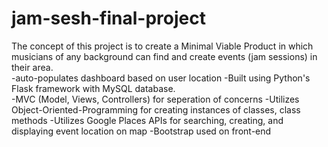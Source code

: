# jam-sesh-final-project
The concept of this project is to create a Minimal Viable Product in which musicians of any background can find and create events (jam sessions) in their area.  
-auto-populates dashboard based on user location
-Built using Python's Flask framework with MySQL database.  
-MVC (Model, Views, Controllers) for seperation of concerns
-Utilizes Object-Oriented-Programming for creating instances of classes, class methods
-Utilizes Google Places APIs for searching, creating, and displaying event location on map
-Bootstrap used on front-end
